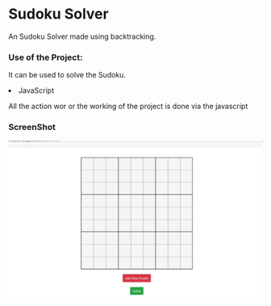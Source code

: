 <h1>Sudoku Solver</h1>

<p>An Sudoku Solver made using backtracking.</p>

### Use of the Project:

<p>It can be used to solve the Sudoku. </p>


  <li>JavaScript</li>
 
All the action wor or the working of the project is done via the javascript

<h3> ScreenShot </h3> 
<img width="960" alt="Sudoku Solver" src="https://github.com/soma2000-lang/Sudoku-Solver/blob/main/WhatsApp%20Image%202021-07-21%20at%2022.41.36%20(1).jpeg">


<br>
